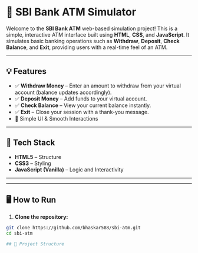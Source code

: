 # 🏦 SBI Bank ATM Simulator

Welcome to the **SBI Bank ATM** web-based simulation project! This is a simple, interactive ATM interface built using **HTML**, **CSS**, and **JavaScript**. It simulates basic banking operations such as **Withdraw**, **Deposit**, **Check Balance**, and **Exit**, providing users with a real-time feel of an ATM.

---

## 💡 Features

- ✅ **Withdraw Money** – Enter an amount to withdraw from your virtual account (balance updates accordingly).
- ✅ **Deposit Money** – Add funds to your virtual account.
- ✅ **Check Balance** – View your current balance instantly.
- ✅ **Exit** – Close your session with a thank-you message.
- 🎯 Simple UI & Smooth Interactions

---

## 🚀 Tech Stack

- **HTML5** – Structure
- **CSS3** – Styling
- **JavaScript (Vanilla)** – Logic and Interactivity

---

---

## 🖥️ How to Run

1. **Clone the repository:**

```bash
git clone https://github.com/bhaskar588/sbi-atm.git
cd sbi-atm

## 📁 Project Structure

